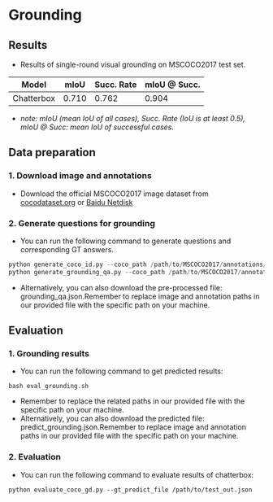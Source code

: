 # Grounding
## Results
- Results of single-round visual grounding on MSCOCO2017 test set.


| Model                                                        | mIoU  | Succ. Rate | mIoU @ Succ. |
| ------------------------------------------------------------ | ----- | ---------- | ------------ |
| Chatterbox                                                   | 0.710 | 0.762      | 0.904        |

 - _note: mIoU (mean IoU of all cases), Succ. Rate (IoU is at least 0.5), mIoU @ Succ: mean IoU of successful cases._

## Data preparation
### 1. Download image and annotations

- Download the official MSCOCO2017 image dataset from [cocodataset.org](https://cocodataset.org/#download) or [Baidu Netdisk](https://blog.csdn.net/qq_47233366/article/details/126575414)
### 2. Generate questions for grounding
- You can run the following command to generate questions and corresponding GT answers.
```python
python generate_coco_id.py --coco_path /path/to/MSCOCO2017/annotations/instances_val2017.json
python generate_grounding_qa.py --coco_path /path/to/MSCOCO2017/annotations/instances_val2017.json --id_path /path/to/coco_val_id_name.json
```
 - Alternatively, you can also download the pre-processed file: grounding_qa.json.Remember to replace image and annotation paths in our provided file with the specific path on your machine.

## Evaluation
### 1. Grounding results
- You can run the following command to get predicted results:
```
bash eval_grounding.sh
```
- Remember to replace the related paths in our provided file with the specific path on your machine.
- Alternatively, you can also download the predicted file: predict_grounding.json.Remember to replace image and annotation paths in our provided file with the specific path on your machine.
### 2. Evaluation
- You can run the following command to evaluate results of chatterbox:
```
python evaluate_coco_gd.py --gt_predict_file /path/to/test_out.json
```
